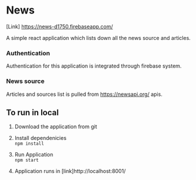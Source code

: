 # News
[Link] https://news-d1750.firebaseapp.com/

A simple react application which lists down all the news source and articles.

### Authentication

Authentication for this application is integrated through firebase system.

### News source

Articles and sources list is pulled from https://newsapi.org/ apis.

## To run in local

1. Download the application from git

2. Install dependenicies\
   `npm install`

3. Run Application\
   `npm start`
   
4. Application runs in [link]http://localhost:8001/
